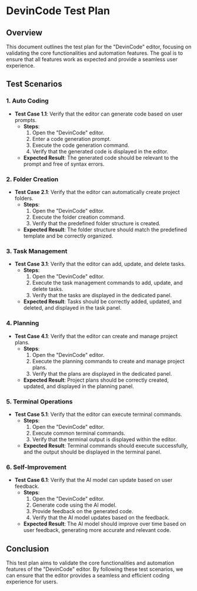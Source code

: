 # DevinCode Test Plan

## Overview
This document outlines the test plan for the "DevinCode" editor, focusing on validating the core functionalities and automation features. The goal is to ensure that all features work as expected and provide a seamless user experience.

## Test Scenarios

### 1. Auto Coding
- **Test Case 1.1**: Verify that the editor can generate code based on user prompts.
  - **Steps**:
    1. Open the "DevinCode" editor.
    2. Enter a code generation prompt.
    3. Execute the code generation command.
    4. Verify that the generated code is displayed in the editor.
  - **Expected Result**: The generated code should be relevant to the prompt and free of syntax errors.

### 2. Folder Creation
- **Test Case 2.1**: Verify that the editor can automatically create project folders.
  - **Steps**:
    1. Open the "DevinCode" editor.
    2. Execute the folder creation command.
    3. Verify that the predefined folder structure is created.
  - **Expected Result**: The folder structure should match the predefined template and be correctly organized.

### 3. Task Management
- **Test Case 3.1**: Verify that the editor can add, update, and delete tasks.
  - **Steps**:
    1. Open the "DevinCode" editor.
    2. Execute the task management commands to add, update, and delete tasks.
    3. Verify that the tasks are displayed in the dedicated panel.
  - **Expected Result**: Tasks should be correctly added, updated, and deleted, and displayed in the task panel.

### 4. Planning
- **Test Case 4.1**: Verify that the editor can create and manage project plans.
  - **Steps**:
    1. Open the "DevinCode" editor.
    2. Execute the planning commands to create and manage project plans.
    3. Verify that the plans are displayed in the dedicated panel.
  - **Expected Result**: Project plans should be correctly created, updated, and displayed in the planning panel.

### 5. Terminal Operations
- **Test Case 5.1**: Verify that the editor can execute terminal commands.
  - **Steps**:
    1. Open the "DevinCode" editor.
    2. Execute common terminal commands.
    3. Verify that the terminal output is displayed within the editor.
  - **Expected Result**: Terminal commands should execute successfully, and the output should be displayed in the terminal panel.

### 6. Self-Improvement
- **Test Case 6.1**: Verify that the AI model can update based on user feedback.
  - **Steps**:
    1. Open the "DevinCode" editor.
    2. Generate code using the AI model.
    3. Provide feedback on the generated code.
    4. Verify that the AI model updates based on the feedback.
  - **Expected Result**: The AI model should improve over time based on user feedback, generating more accurate and relevant code.

## Conclusion
This test plan aims to validate the core functionalities and automation features of the "DevinCode" editor. By following these test scenarios, we can ensure that the editor provides a seamless and efficient coding experience for users.
